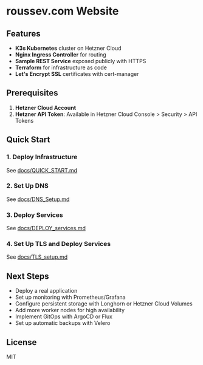 # roussev.com Website

## Features

- **K3s Kubernetes** cluster on Hetzner Cloud
- **Nginx Ingress Controller** for routing
- **Sample REST Service** exposed publicly with HTTPS
- **Terraform** for infrastructure as code
- **Let's Encrypt SSL** certificates with cert-manager

## Prerequisites

1. **Hetzner Cloud Account**
2. **Hetzner API Token**: Available in Hetzner Cloud Console > Security > API Tokens

## Quick Start

### 1. Deploy Infrastructure

See [docs/QUICK_START.md](docs/QUICK_START.md)

### 2. Set Up DNS

See [docs/DNS_Setup.md](docs/DNS_Setup.md)

### 3. Deploy Services

See [docs/DEPLOY_services.md](docs/DEPLOY_services.md)

### 4. Set Up TLS and Deploy Services

See [docs/TLS_setup.md](docs/TLS_setup.md)

## Next Steps

- Deploy a real application
- Set up monitoring with Prometheus/Grafana
- Configure persistent storage with Longhorn or Hetzner Cloud Volumes
- Add more worker nodes for high availability
- Implement GitOps with ArgoCD or Flux
- Set up automatic backups with Velero

## License

MIT